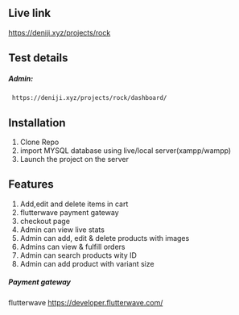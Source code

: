 ## Live link
https://deniji.xyz/projects/rock

## Test details



##### Admin: 
     https://deniji.xyz/projects/rock/dashboard/

## Installation 
1. Clone Repo
2. import MYSQL database using live/local server(xampp/wampp)
3. Launch the project on the server


## Features
1. Add,edit and delete items in cart
2. flutterwave payment gateway
3. checkout page
4. Admin can view live stats
5. Admin can add, edit & delete products with images
6. Admins can view & fulfill orders 
7. Admin can search products wity ID
8. Admin can add product with variant size


##### Payment gateway
flutterwave https://developer.flutterwave.com/
   
